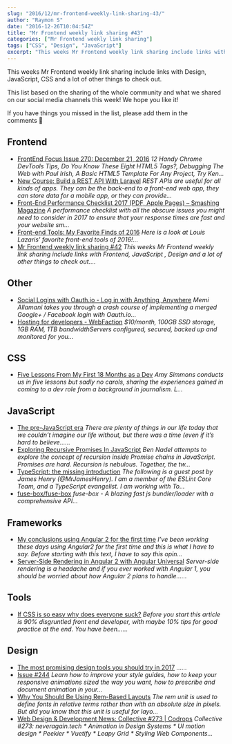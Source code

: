 ```yaml
---
slug: "2016/12/mr-frontend-weekly-link-sharing-43/"
author: "Raymon S"
date: "2016-12-26T10:04:54Z"
title: "Mr Frontend weekly link sharing #43"
categories: ["Mr Frontend weekly link sharing"]
tags: ["CSS", "Design", "JavaScript"]
excerpt: "This weeks Mr Frontend weekly link sharing include links with Design, JavaScript, CSS and a lot of ..."
---
```


This weeks Mr Frontend weekly link sharing include links with Design, JavaScript, CSS and a lot of other things to check out.

This list based on the sharing of the whole community and what we shared on our social media channels this week! We hope you like it!

If you have things you missed in the list, please add them in the comments 🙂

## Frontend

* [FrontEnd Focus Issue 270: December 21, 2016](http://buff.ly/2h4Cyhu "FrontEnd Focus Issue 270: December 21, 2016") _12 Handy Chrome DevTools Tips, Do You Know These Eight HTML5 Tags?, Debugging The Web with Paul Irish, A Basic HTML5 Template For Any Project, Try Ken..._
* [New Course: Build a REST API With Laravel](http://buff.ly/2iile9S "New Course: Build a REST API With Laravel") _REST APIs are useful for all kinds of apps. They can be the back-end to a front-end web app, they can store data for a mobile app, or they can provide..._
* [Front-End Performance Checklist 2017 (PDF, Apple Pages) – Smashing Magazine](http://buff.ly/2hraLZT "Front-End Performance Checklist 2017 (PDF, Apple Pages) – Smashing Magazine") _A performance checklist with all the obscure issues you might need to consider in 2017 to ensure that your response times are fast and your website sm..._
* [Front-end Tools: My Favorite Finds of 2016](http://buff.ly/2hVn3gj "Front-end Tools: My Favorite Finds of 2016") _Here is a look at Louis Lazaris' favorite front-end tools of 2016!..._
* [Mr Frontend weekly link sharing #42](https://mrfrontend.org/2016/12/mr-frontend-weekly-link-sharing-42/ "Mr Frontend weekly link sharing #42") _This weeks Mr Frontend weekly link sharing include links with Frontend, JavaScript , Design and a lot of other things to check out...._

## Other

* [Social Logins with Oauth.io - Log in with Anything, Anywhere](http://buff.ly/2h4HgMk "Social Logins with Oauth.io - Log in with Anything, Anywhere") _Memi Allamani takes you through a crash course of implementing a merged Google+ / Facebook login with Oauth.io..._
* [Hosting for developers - WebFaction](http://buff.ly/2h2u92V "Hosting for developers - WebFaction") _$10/month, 100GB SSD storage, 1GB RAM, 1TB bandwidthServers configured, secured, backed up and monitored for you..._

## CSS

* [Five Lessons From My First 18 Months as a Dev](http://buff.ly/2iibnRs "Five Lessons From My First 18 Months as a Dev") _Amy Simmons conducts us in five lessons but sadly no carols, sharing the experiences gained in coming to a dev role from a background in journalism. L..._

## JavaScript

* [The pre-JavaScript era](http://buff.ly/2iikGAW "The pre-JavaScript era") _There are plenty of things in our life today that we couldn’t imagine our life without, but there was a time (even if it’s hard to believe…..._
* [Exploring Recursive Promises In JavaScript](http://buff.ly/2h4y3Uj "Exploring Recursive Promises In JavaScript") _Ben Nadel attempts to explore the concept of recursion inside Promise chains in JavaScript. Promises are hard. Recursion is nebulous. Together, the tw..._
* [TypeScript: the missing introduction](http://buff.ly/2hcGNwn "TypeScript: the missing introduction") _The following is a guest post by James Henry (@MrJamesHenry). I am a member of the ESLint Core Team, and a TypeScript evangelist. I am working with To..._
* [fuse-box/fuse-box](http://buff.ly/2hKOl6z "fuse-box/fuse-box") _fuse-box - A blazing fast js bundler/loader with a comprehensive API..._

## Frameworks

* [My conclusions using Angular 2 for the first time](http://buff.ly/2hJSOZu "My conclusions using Angular 2 for the first time") _I’ve been working these days using Angular2 for the first time and this is what I have to say. Before starting with this text, I have to say this opin..._
* [Server-Side Rendering in Angular 2 with Angular Universal](http://buff.ly/2hQVzbX "Server-Side Rendering in Angular 2 with Angular Universal") _Server-side rendering is a headache and if you ever worked with Angular 1, you should be worried about how Angular 2 plans to handle......_

## Tools

* [If CSS is so easy why does everyone suck?](http://buff.ly/2i4Pohw "If CSS is so easy why does everyone suck?") _Before you start this article is 90% disgruntled front end developer, with maybe 10% tips for good practice at the end. You have been…..._

## Design

* [The most promising design tools you should try in 2017](http://buff.ly/2hehcyq "The most promising design tools you should try in 2017") _…..._
* [Issue #244](http://buff.ly/2hcyJfe "Issue #244") _Learn how to improve your style guides, how to keep your responsive animations sized the way you want, how to prescribe and document animation in your..._
* [Why You Should Be Using Rem-Based Layouts](http://buff.ly/2gR6iOU "Why You Should Be Using Rem-Based Layouts") _The rem unit is used to define fonts in relative terms rather than with an absolute size in pixels. But did you know that this unit is useful for layo..._
* [Web Design & Development News: Collective #273 | Codrops](http://buff.ly/2gMnoO3 "Web Design & Development News: Collective #273 | Codrops") _Collective #273: neveragain.tech * Animation in Design Systems * UI motion design * Peekier * Vuetify * Leapy Grid * Styling Web Components..._